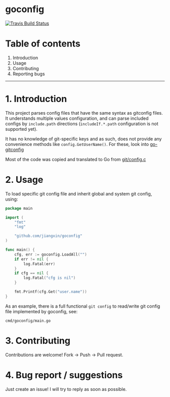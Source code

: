 goconfig
========

[![Travis Build Status](https://travis-ci.org/jiangxin/goconfig.svg?branch=master)](https://travis-ci.org/jiangxin/goconfig)

# Table of contents

1. Introduction
2. Usage
3. Contributing
4. Reporting bugs

-------------------

# 1. Introduction

This project parses config files that have the same syntax as gitconfig files. It understands
multiple values configuration, and can parse included configs by `include.path` directions
(`includeIf.*.path` configuration is not supported yet).

It has no knowledge of git-specific keys and as such, does not provide any convenience methods
like  `config.GetUserName()`. For these, look into [go-gitconfig](https://github.com/tcnksm/go-gitconfig)

Most of the code was copied and translated to Go from [git/config.c](https://github.com/git/git/blob/95ec6b1b3393eb6e26da40c565520a8db9796e9f/config.c)

# 2. Usage

To load specific git config file and inherit global and system git config, using:

```go
package main

import (
	"fmt"
	"log"

	"github.com/jiangxin/goconfig"
)

func main() {
	cfg, err := goconfig.LoadAll("")
	if err != nil {
		log.Fatal(err)
	}
	if cfg == nil {
		log.Fatal("cfg is nil")
	}

	fmt.Printf(cfg.Get("user.name"))
}
```

As an example, there is a full functional `git config` to read/write git
config file implemented by goconfig, see:

    cmd/goconfig/main.go

# 3. Contributing

Contributions are welcome! Fork -> Push -> Pull request.

# 4. Bug report / suggestions

Just create an issue! I will try to reply as soon as possible.

